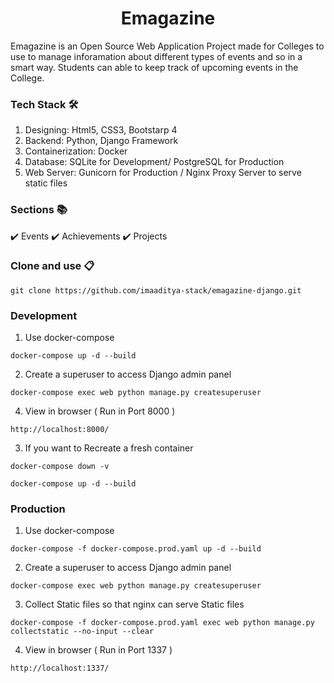 <h1 align="center"> Emagazine </h1> 
Emagazine is an Open Source Web Application Project made for Colleges to use to manage inforamation about different types of events and so in a smart way. Students can able to keep track of upcoming events in the College.

### Tech Stack 🛠️

1. Designing: Html5, CSS3, Bootstarp 4
2. Backend: Python, Django Framework
3. Containerization: Docker
4. Database: SQLite for Development/ PostgreSQL for Production
5. Web Server: Gunicorn for Production / Nginx Proxy Server to serve static files

### Sections 📚

✔️ Events
✔️ Achievements
✔️ Projects

### Clone and use 📋

```
git clone https://github.com/imaaditya-stack/emagazine-django.git
```

### Development

1) Use docker-compose 

```
docker-compose up -d --build
```

2) Create a superuser to access Django admin panel

```
docker-compose exec web python manage.py createsuperuser
```

4) View in browser ( Run in Port 8000 ) 

```
http://localhost:8000/
```

3) If you want to Recreate a fresh container

```
docker-compose down -v
```
```
docker-compose up -d --build
```

### Production

1) Use docker-compose 

```
docker-compose -f docker-compose.prod.yaml up -d --build
```

2) Create a superuser to access Django admin panel

```
docker-compose exec web python manage.py createsuperuser
```

3) Collect Static files so that nginx can serve Static files

```
docker-compose -f docker-compose.prod.yaml exec web python manage.py collectstatic --no-input --clear
```

4) View in browser ( Run in Port 1337 ) 

```
http://localhost:1337/
```
